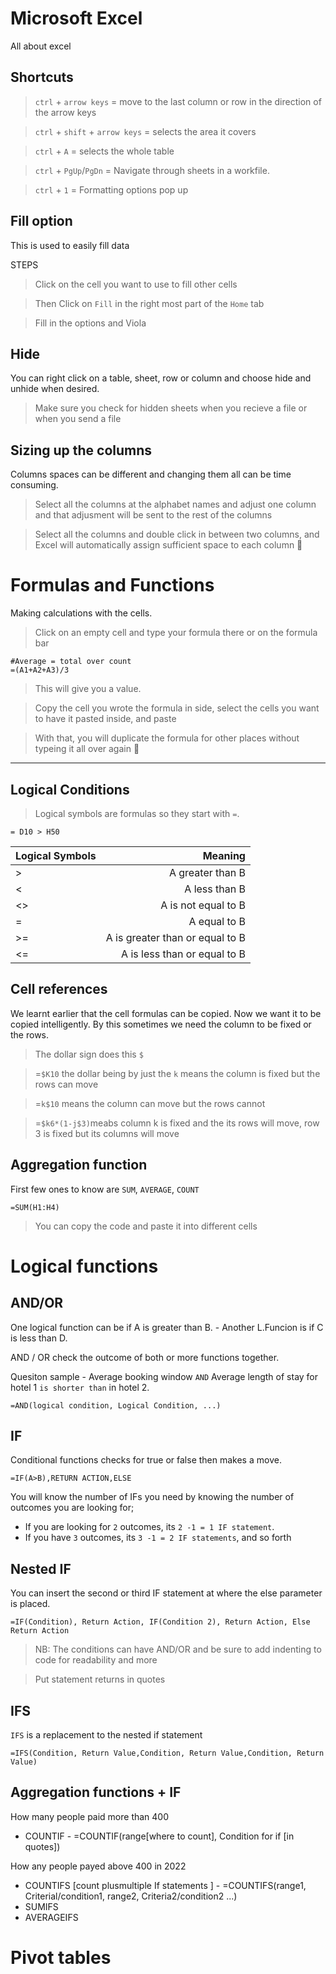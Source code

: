 # Microsoft Excel
All about excel

## Shortcuts
> `ctrl` + `arrow keys` = move to the last column or row in the direction of the arrow keys

> `ctrl` + `shift` + `arrow keys` = selects the area it covers

> `ctrl` + `A` = selects the whole table

> `ctrl` + `PgUp`/`PgDn` = Navigate through sheets in a workfile.

> `ctrl` + `1` = Formatting options pop up
 
## Fill option
This is used to easily fill data

STEPS
> Click on the cell you want to use to fill other cells

> Then Click on `Fill` in the right most part of the `Home` tab

> Fill in the options and Viola


## Hide
You can right click on a table, sheet, row or column and choose hide and unhide when desired.
> Make sure you check for hidden sheets when you recieve a file or when you send a file


## Sizing up the columns
Columns spaces can be different and changing them all can be time consuming.
> Select all the columns at the alphabet names and adjust one column and that adjusment will be sent to the rest of the columns

> Select all the columns and double click in between two columns, and Excel will automatically assign sufficient space to each column 🎊


# Formulas and Functions
Making calculations with the cells.
> Click on an empty cell and type your formula there or on the formula bar
```
#Average = total over count
=(A1+A2+A3)/3
```
> This will give you a value. 

> Copy the cell you wrote the formula in side, select the cells you want to have it pasted inside, and paste

> With that, you will duplicate the formula for other places without typeing it all over again 🎊

---

## Logical Conditions
> Logical symbols are formulas so they start with `=`.
```
= D10 > H50
```

| Logical Symbols | Meaning | 
| ------------- |-------------:| 
| >     | A greater than B | 
| <   | A less than B     |  
| <> | A is not equal to B    |   
| =  | A equal to B | 
| >= | A is greater than or equal to B    |  
| <=| A is less than or equal to B   |  

## Cell references
We learnt earlier that the cell formulas can be copied. Now we want it to be copied intelligently.
By this sometimes we need the column to be fixed or the rows.
> The dollar sign does this `$`

> =`$K10` the dollar being by just the `k` means the column is fixed but the rows can move

> =`k$10` means the column can move but the rows cannot 

> =`$k6*(1-j$3)`meabs column k is fixed and the its rows will move, row 3 is fixed but its columns will move


## Aggregation function
First few ones to know are `SUM`, `AVERAGE`, `COUNT`

```
=SUM(H1:H4)
```
> You can copy the code and paste it into different cells


# Logical functions

## AND/OR
One logical function can be if A is greater than B. -
Another L.Funcion is if C is less than D.

AND / OR check the outcome of both or more functions together.

Quesiton sample - Average booking window `AND`  Average length of stay for hotel 1 `is shorter than` in hotel 2.
```
=AND(logical condition, Logical Condition, ...)
```

## IF
Conditional functions checks for true or false then makes a move.
```
=IF(A>B),RETURN ACTION,ELSE
```

You will know the number of IFs you need by knowing the number of outcomes you are looking for;

- If you are looking for `2` outcomes, its `2 -1 = 1 IF statement`.
- If you have `3` outcomes, its `3 -1 = 2 IF statements`, and so forth

## Nested IF

You can insert the second or third IF statement at where the else parameter is placed.
```
=IF(Condition), Return Action, IF(Condition 2), Return Action, Else Return Action
```

> NB: The conditions can have AND/OR and be sure to add indenting to code for readability and more

> Put statement returns in quotes

## IFS

`IFS` is a replacement to the nested if statement
```
=IFS(Condition, Return Value,Condition, Return Value,Condition, Return Value)
```

##  Aggregation functions + IF

How many people paid more than 400
- COUNTIF - =COUNTIF(range[where to count], Condition for if [in quotes])

How any people payed above 400 in 2022
- COUNTIFS [count plusmultiple If statements ] - =COUNTIFS(range1, Criterial/condition1, range2, Criteria2/condition2 ...)
- SUMIFS
- AVERAGEIFS


# Pivot tables

